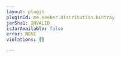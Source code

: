```yaml
---
layout: plugin
pluginId: me.seeber.distribution.bintray
jarSha1: INVALID
isJarAvailable: false
error: NONE
violations: []

---
```

